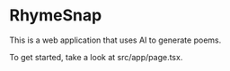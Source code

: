 # RhymeSnap

This is a web application that uses AI to generate poems.

To get started, take a look at src/app/page.tsx.
